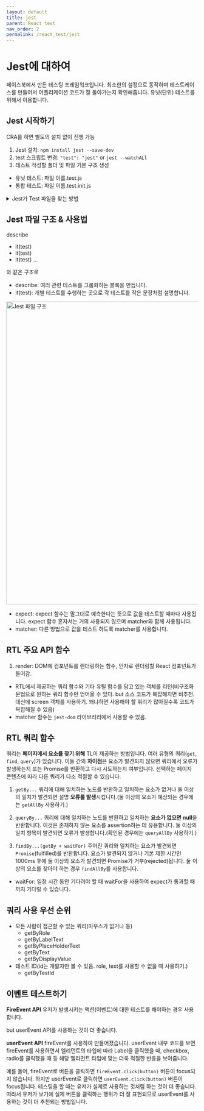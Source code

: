 ```yaml
---
layout: default
title: jest
parent: React test
nav_order: 2
permalink: /react_test/jest
---
```


# Jest에 대하여
페이스북에서 만든 테스팅 프레임워크입니다.
최소한의 설정으로 동작하며 테스트케이스를 만들어서 어플리케이션 코드가 잘 돌아가는지 확인해줍니다.
유닛(단위) 테스트를 위해서 이용합니다.

## Jest 시작하기
CRA를 하면 별도의 설치 없이 진행 가능
1. Jest 설치: `npm install jest --save-dev`
2. test 스크립트 변경: `"test": "jest"` or `jest --watchALl`
3. 테스트 작성할 폴더 및 파일 기본 구조 생성
- 유닛 테스트: 파일 이름.test.js
- 통합 테스트: 파일 이름.test.init.js

<details>
    <summary>Jest가 Test 파일을 찾는 방법</summary>
    <ul>
        <li>{filename}.test.js</li>
        <li>{filename}.spec.js</li>
        <li>tests 폴더를 모든 폴더 안에 만든다.</li>
    </ul>
</details>

## Jest 파일 구조 & 사용법
describe
- it(test)
- it(test)
- it(test)
...

와 같은 구조로

- describe: 여러 관련 테스트를 그룹화하는 블록을 만듭니다.
- it(test): 개별 테스트를 수행하는 곳으로 각 테스트를 작은 문장처럼 설명합니다.

<img width="795" alt="Jest 파일 구조" src="https://user-images.githubusercontent.com/62797441/153643973-f7d34e63-ef16-4156-9045-4df3047a031b.png">

- expect: expect 함수는 말그대로 예측한다는 뜻으로 값을 테스트할 때마다 사용됩니다. expect 함수 혼자서는 거의 사용되지 않으며 matcher와 함께 사용됩니다.
- matcher: 다른 방법으로 값을 테스트 하도록 matcher를 사용합니다.

## RTL 주요 API 함수
1. render: DOM에 컴포넌트를 렌더링하는 함수, 인자로 렌더링할 React 컴포넌트가 들어감.
- RTL에서 제공하는 쿼리 함수와 기타 유틸 함수를 담고 있는 객체를 리턴(비구조화 문법으로 원하는 쿼리 함수만 얻어올 수 있다. but 소스 코드가 복잡해지면 비추천. 대신에 screen 객체를 사용하기. 왜냐하면 사용해야 할 쿼리가 많아질수록 코드가 복잡해질 수 있음)
- matcher 함수는 `jest-dom` 라이브러리에서 사용할 수 있음.

## RTL 쿼리 함수
쿼리는 **페이지에서 요소를 찾기 위해** TL이 제공하는 방법입니다. 여러 유형의 쿼리(`get`, `find`, `query`)가 있습니다. 이들 간의 **차이점**은 요소가 발견되지 않으면 쿼리에서 오류가 발생하는지 또는 Promise를 반환하고 다시 시도하는지 여부입니다. 선택하는 페이지 콘텐츠에 따라 다른 쿼리가 다소 적절할 수 있습니다.

1. `getBy...`
쿼리에 대해 일치하는 노드를 반환하고 일치하는 요소가 없거나 둘 이상의 일치가 발견되면 설명 **오류를 발생**시킵니다.(둘 이상의 요소가 예상되는 경우에는 `getAllBy` 사용하기.)

2. `queryBy...`
쿼리에 대해 일치하는 노드를 반환하고 일치하는 **요소가 없으면 null**을 반환합니다. 이것은 존재하지 않는 요소를 assertion하는 데 유용합니다. 둘 이상의 일치 항목이 발견되면 오류가 발생합니다.(확인된 경우에는 `queryAllBy` 사용하기.)

3. `findBy...(getBy + waitFor)`
주어진 쿼리와 일치하는 요소가 발견되면 `Promise`(fulfilled)를 반환합니다. 요소가 발견되지 않거나 기본 제한 시간인 1000ms 후에 둘 이상의 요소가 발견되면 Promise가 거부(rejected)됩니다. 둘 이상의 요소를 찾아야 하는 경우 `findAllBy`를 사용합니다.
- waitFor: 일정 시간 동안 기다려야 할 때 waitFor을 사용하여 expect가 통과할 때까지 기다릴 수 있습니다.

## 쿼리 사용 우선 순위
- 모든 사람이 접근할 수 있는 쿼리(마우스가 없거나 등)
  - getByRole
  - getByLabelText
  - getByPlaceHolderText
  - getByText
  - getByDisplayValue
- 테스트 ID(id는 개발자만 볼 수 있음. role, text를 사용할 수 없을 때 사용하기.)
  - getByTestId

## 이벤트 테스트하기
**FireEvent API**
유저가 발생시키는 액션(이벤트)에 대한 테스트를 해야하는 경우 사용합니다.

but userEvent API를 사용하는 것이 더 좋습니다.

**userEvent API**
fireEvent를 사용하여 만들어졌습니다. userEvent 내부 코드를 보면 fireEvent를 사용하면서 엘리먼트의 타입에 따라 Label을 클릭했을 때, checkbox, radio를 클릭했을 때 등 해당 엘리먼트 타입에 맞는 더욱 적절한 반응을 보여줍니다.

예를 들어, fireEvent로 버튼을 클릭하면 `fireEvent.click(button)` 버튼이 focus되지 않습니다. 하지만 userEvent로 클릭하면 `userEvent.click(button)` 버튼이 focus됩니다. 테스팅을 할 때는 유저가 실제로 사용하는 것처럼 하는 것이 더 좋습니다. 따라서 유저가 보기에 실제 버튼을 클릭하는 행위가 더 잘 표현되므로 userEvent를 사용하는 것이 더 추천되는 방법입니다.